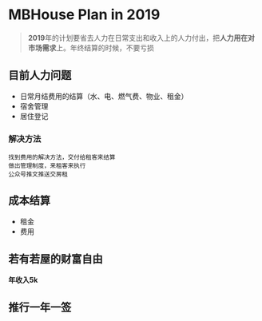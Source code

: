 # MBHouse Plan in 2019
>**2019**年的计划要省去人力在日常支出和收入上的人力付出，把**人力用在对市场需求**上。年终结算的时候，不要亏损
## 目前人力问题
* 日常月结费用的结算（水、电、燃气费、物业、租金）
*  宿舍管理
*  居住登记

### 解决方法
	找到费用的解决方法，交付给租客来结算
	做出管理制度，来租客来执行
	公众号推文推送交房租
	
##  成本结算
*  租金
*  费用

## 若有若屋的财富自由
**年收入5k**


## 推行一年一签
<!--stackedit_data:
eyJoaXN0b3J5IjpbLTE5MTQxNzQ0MzMsOTI2MjcyNTAxLC0xND
E4ODQzMzcwLC0yMDgxODAyNTIwLDgyNDU3MDkzXX0=
-->